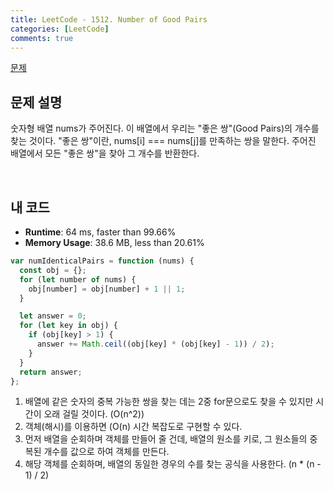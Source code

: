 ```yaml
---
title: LeetCode - 1512. Number of Good Pairs
categories: [LeetCode]
comments: true
---
```


[문제](https://leetcode.com/problems/number-of-good-pairs/)

## 문제 설명

숫자형 배열 nums가 주어진다. 이 배열에서 우리는 "좋은 쌍"(Good Pairs)의 개수를 찾는 것이다.
"좋은 쌍"이란, nums[i] === nums[j]를 만족하는 쌍을 말한다.
주어진 배열에서 모든 "좋은 쌍"을 찾아 그 개수를 반환한다.

<br>

## 내 코드

- **Runtime**: 64 ms, faster than 99.66%
- **Memory Usage**: 38.6 MB, less than 20.61%

```js
var numIdenticalPairs = function (nums) {
  const obj = {};
  for (let number of nums) {
    obj[number] = obj[number] + 1 || 1;
  }

  let answer = 0;
  for (let key in obj) {
    if (obj[key] > 1) {
      answer += Math.ceil((obj[key] * (obj[key] - 1)) / 2);
    }
  }
  return answer;
};
```

1. 배열에 같은 숫자의 중복 가능한 쌍을 찾는 데는 2중 for문으로도 찾을 수 있지만 시간이 오래 걸릴 것이다. (O(n^2))
2. 객체(해시)를 이용하면 (O(n) 시간 복잡도로 구현할 수 있다.
3. 먼저 배열을 순회하며 객체를 만들어 줄 건데, 배열의 원소를 키로, 그 원소들의 중복된 개수를 값으로 하여 객체를 만든다.
4. 해당 객체를 순회하며, 배열의 동일한 경우의 수를 찾는 공식을 사용한다. (n \* (n - 1) / 2)
